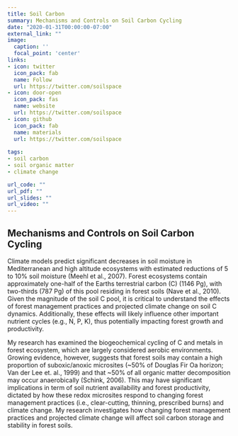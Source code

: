 ```yaml
---
title: Soil Carbon
summary: Mechanisms and Controls on Soil Carbon Cycling
date: "2020-01-31T00:00:00-07:00"
external_link: ""
image:
  caption: ''
  focal_point: 'center'
links:
- icon: twitter
  icon_pack: fab
  name: Follow
  url: https://twitter.com/soilspace
- icon: door-open
  icon_pack: fas
  name: website
  url: https://twitter.com/soilspace
- icon: github
  icon_pack: fab
  name: materials
  url: https://twitter.com/soilspace
  
tags:
- soil carbon
- soil organic matter
- climate change

url_code: ""
url_pdf: ""
url_slides: ""
url_video: ""
---
```


## Mechanisms and Controls on Soil Carbon Cycling

Climate models predict significant decreases in soil moisture in Mediterranean and high altitude ecosystems with estimated reductions of 5 to 10% soil moisture (Meehl et al., 2007). Forest ecosystems contain approximately one-half of the Earths terrestrial carbon (C) (1146 Pg), with two-thirds (787 Pg) of this pool residing in forest soils (Nave et al., 2010). Given the magnitude of the soil C pool, it is critical to understand the effects of forest management practices and projected climate change on soil C dynamics. Additionally, these effects will likely influence other important nutrient cycles (e.g., N, P, K), thus potentially impacting forest growth and productivity.

My research has examined the biogeochemical cycling of C and metals in forest ecosystem, which are largely considered aerobic environments. Growing evidence, however, suggests that forest soils may contain a high proportion of suboxic/anoxic microsites (~50% of Douglas Fir Oa horizon; Van der Lee et. al., 1999) and that ~50% of all organic matter decomposition may occur anaerobically (Schink, 2006). This may have significant implications in term of soil nutrient availability and forest productivity, dictated by how these redox microsites respond to changing forest management practices (i.e., clear-cutting, thinning, prescribed burns) and climate change. My research investigates how changing forest management practices and projected climate change will affect soil carbon storage and stability in forest soils.